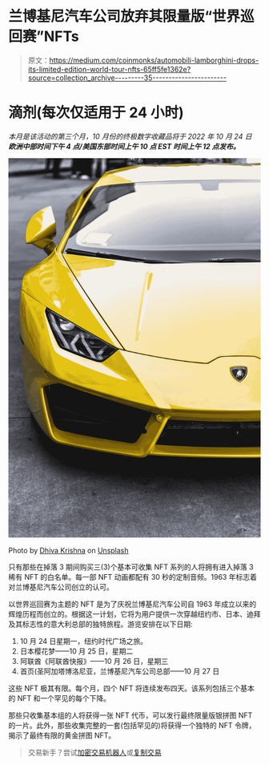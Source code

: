 # 兰博基尼汽车公司放弃其限量版“世界巡回赛”NFTs

> 原文：<https://medium.com/coinmonks/automobili-lamborghini-drops-its-limited-edition-world-tour-nfts-65ff5fe1362e?source=collection_archive---------35----------------------->

# 滴剂(每次仅适用于 24 小时)

*本月是该活动的第三个月，10 月份的终极数字收藏品将于 2022 年 10 月 24 日* ***欧洲中部时间下午 4 点/美国东部时间上午 10 点 EST 时间上午 12 点发布。***

![](img/c47e0a0b752caad4db5162bf5129fe50.png)

Photo by [Dhiva Krishna](https://unsplash.com/@dhivakrishna?utm_source=medium&utm_medium=referral) on [Unsplash](https://unsplash.com?utm_source=medium&utm_medium=referral)

只有那些在掉落 3 期间购买三(3)个基本可收集 NFT 系列的人将拥有进入掉落 3 稀有 NFT 的白名单。每一部 NFT 动画都配有 30 秒的定制音频。1963 年标志着对兰博基尼汽车公司创立的认可。

以世界巡回赛为主题的 NFT 是为了庆祝兰博基尼汽车公司自 1963 年成立以来的辉煌历程而创立的。根据这一计划，它将为用户提供一次穿越纽约市、日本、迪拜及其标志性的意大利总部的独特旅程。游览安排在以下日期:

1.  10 月 24 日星期一，纽约时代广场之旅。
2.  日本樱花梦——10 月 25 日，星期二
3.  阿联酋《阿联酋快报》——10 月 26 日，星期三
4.  首页(圣阿加塔博洛尼亚，兰博基尼汽车公司总部——10 月 27 日

这些 NFT 极其有限。每个月，四个 NFT 将连续发布四天。该系列包括三个基本的 NFT 和一个罕见的每个下降。

那些只收集基本组的人将获得一张 NFT 代币，可以发行最终限量版银拼图 NFT 的一片。此外，那些收集完整的一套(包括罕见的)将获得一个独特的 NFT 令牌，揭示了最终有限的黄金拼图 NFT。

> 交易新手？尝试[加密交易机器人](/coinmonks/crypto-trading-bot-c2ffce8acb2a)或[复制交易](/coinmonks/top-10-crypto-copy-trading-platforms-for-beginners-d0c37c7d698c)